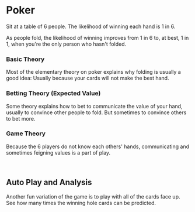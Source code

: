 # Poker

Sit at a table of 6 people. The likelihood of winning each hand is 1 in 6.

As people fold, the likelihood of winning improves from 1 in 6 to, at best, 1 in 1, when you're the only person who hasn't folded.

### Basic Theory
Most of the elementary theory on poker explains why folding is usually a good idea: Usually because your cards will not make the best hand.

### Betting Theory (Expected Value)
Some theory explains how to bet to communicate the value of your hand, usually to convince other people to fold. But sometimes to convince others to bet more.

### Game Theory
Because the 6 players do not know each others' hands, communicating and sometimes feigning values is a part of play.

<br />

## Auto Play and Analysis
Another fun variation of the game is to play with all of the cards face up. See how many times the winning hole cards can be predicted.

